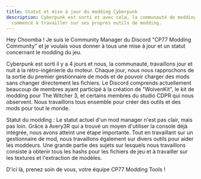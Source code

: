 ```yaml
---
title: Statut et mise à jour du modding Cyberpunk
description: Cyberpunk est sorti et avec cela, la communauté de modding a
  commencé à travailler sur ses propres outils de modding.
---
```

Hey Choomba !
Je suis le Community Manager du Discord "CP77 Modding Community" et je voulais vous donner à tous une mise à jour et un statut concernant le modding du jeu.

Cyberpunk est sorti il y a 4 jours et nous, la communauté, travaillons jour et nuit à la rétro-ingénierie du moteur. Chaque jour, nous nous rapprochons de la sortie du premier gestionnaire de mods et de pouvoir charger des mods sans changer directement les fichiers. Le Discord comprends actuellement beaucoup de membres ayant participé à la création de "WolvenKit", le kit de modding pour The Witcher 3, et certains membres du studio CDPR qui nous observent. Nous travaillons tous ensemble pour créer des outils et des mods pour tout le monde.

Statut du modding :
Le statut actuel d'un mod manager n'est pas clair, mais pas loin. Grâce à Avery3R qui a trouvé un moyen d'utiliser la console déjà intégrée, nous avons atteint une étape importante. Tout en travaillant sur un gestionnaire de mod, nous travaillons également sur divers outils pour aider les moddeurs. Une grande partie des sujets sur lesquels nous travaillons consiste à obtenir tous les hashs pour les fichiers de jeu et à travailler sur les textures et l'extraction de modèles.


D'ici là, prenez soin de vous, votre équipe CP77 Modding Tools !

